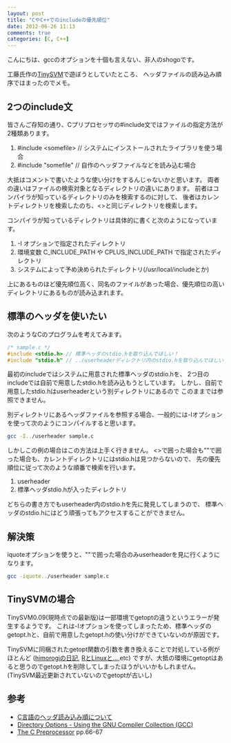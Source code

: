 ```yaml
---
layout: post
title: "CやC++でのincludeの優先順位"
date: 2012-06-26 11:13
comments: true
categories: [C, C++]
---
```


こんにちは、gccのオプションを十個も言えない、非人のshogoです。

工藤氏作の[TinySVM](http://chasen.org/~taku/software/TinySVM/)で遊ぼうとしていたところ、
ヘッダファイルの読み込み順序ではまったのでメモ。

<!-- more -->

## 2つのinclude文
皆さんご存知の通り、Cプリプロセッサの#include文ではファイルの指定方法が2種類あります。

1. &#035;include &lt;somefile&gt; // システムにインストールされたライブラリを使う場合
2. &#035;include &quot;somefile&quot; // 自作のヘッダファイルなどを読み込む場合

大抵はコメントで書いたような使い分けをするんじゃないかと思います。
両者の違いはファイルの検索対象となるディレクトリの違いにあります。
前者はコンパイラが知っているディレクトリのみを検索するのに対して、
後者はカレントディレクトリを検索したのち、<>と同じディレクトリを検索します。

コンパイラが知っているディレクトリは具体的に書くと次のようになっています。

1. -I オプションで指定されたディレクトリ
2. 環境変数 C&#095;INCLUDE&#095;PATH や CPLUS&#095;INCLUDE&#095;PATH で指定されたディレクトリ
3. システムによって予め決められたディレクトリ(/usr/local/includeとか)

上にあるものほど優先順位高く、同名のファイルがあった場合、優先順位の高いディレクトリにあるものが読み込まれます。

## 標準のヘッダを使いたい

次のようなCのプログラムを考えてみます。

```c
/* sample.c */
#include <stdio.h> // 標準ヘッダのstdio.hを取り込んでほしい！
#include "stdio.h" // ../userheaderディレクトリ内のstdio.hを取り込んでほしい！
```

最初のincludeではシステムに用意された標準ヘッダのstdio.hを、
2つ目のincludeでは自前で用意したstdio.hを読み込もうとしています。
しかし、自前で用意したstdio.hはuserheaderという別ディレクトリにあるので
このままでは参照できません。

別ディレクトリにあるヘッダファイルを参照する場合、一般的には-Iオプションを使って次のようにコンパイルすると思います。

```bash
gcc -I../userheader sample.c
```

しかしこの例の場合はこの方法は上手く行きません。
<>で囲った場合も""で囲った場合も、カレントディレクトリにはstdio.hは見つからないので、
先の優先順位に従って次のような順番で検索を行います。

1. userheader
2. 標準ヘッダstdio.hが入ったディレクトリ

どちらの書き方でもuserheader内のstdio.hを先に発見してしまうので、
標準ヘッダのstdio.hにはどう頑張ってもアクセスすることができません。

## 解決策

iquoteオプションを使うと、&quot;&quot;で囲った場合のみuserheaderを見に行くようになります。

```bash
gcc -iquote../userheader sample.c
```

## TinySVMの場合

TinySVM0.09(現時点での最新版)は一部環境でgetoptの違うというエラーが発生するようです。
これは-Iオプションを使ってしまったため、標準ヘッダのgetopt.hと、自前で用意したgetopt.hの使い分けができていないのが原因です。

TinySVMに同梱されたgetopt関数の引数を書き換えることで対処している例がほとんど
([himorogiの日記](http://d.hatena.ne.jp/himorogi/20090621/1245536366), [RとLinuxと...](http://rmecab.jp/wiki/index.php?%CF%C2%C9%DB%C9%F3%C2%BE%A5%A4%A5%F3%A5%B9%A5%C8%A1%BC%A5%EB),etc)
ですが、大抵の環境にgetoptはあると思うのでgetopt.hを削除してしまったほうがいいかもしれません。
(TinySVM最近更新されていないのでgetoptが古いし)


## 参考

* [C言語のヘッダ読み込み順について](http://ameblo.jp/mofu-mofu-alpaca/entry-10868656211.html)
* [Directory Options - Using the GNU Compiler Collection (GCC)](http://gcc.gnu.org/onlinedocs/gcc-4.7.1/gcc/Directory-Options.html)
* [The C Preprocessor](http://gcc.gnu.org/onlinedocs/gcc-4.7.1/cpp.pdf) pp.66-67
